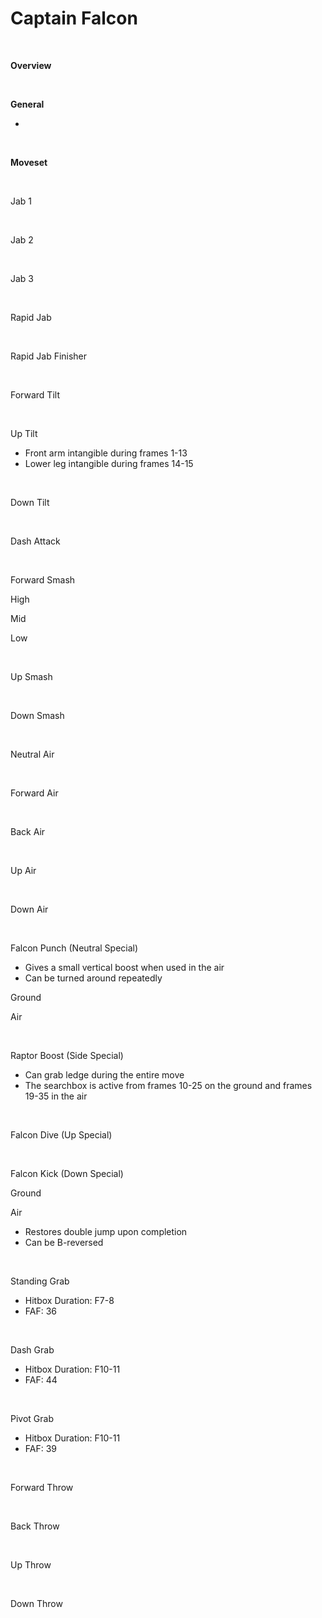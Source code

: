 # Captain Falcon
<br>

<!DOCTYPE html>
<meta name="viewport" content="width=device-width; initial-scale=1.0;">
<link rel="stylesheet" type="text/css" href="../../style.css">

<p class="center"><b>Overview</b></p>
<p class="info"></p>
<br>

<p class="center"><b>General</b></p>
<p class="info_header"></p>
<ul>
  <li></li>
</ul>
<br>

<p class="center"><b>Moveset</b></p>
<br>
<p>Jab 1</p><div class="charTable"></div>
<br>
<p>Jab 2</p><div class="charTable"></div>
<br>
<p>Jab 3</p><div class="charTable"></div>
<br>
<p>Rapid Jab</p><div class="charTable"></div>
<br>
<p>Rapid Jab Finisher</p><div class="charTable"></div>
<br>
<p>Forward Tilt</p><div class="charTable"></div>
<br>
<p>Up Tilt</p><div class="charTable">
<ul>
  <li>Front arm intangible during frames 1-13</li>
  <li>Lower leg intangible during frames 14-15</li>
</ul>
</div>
<br>
<p>Down Tilt</p><div class="charTable"></div>
<br>
<p>Dash Attack</p><div class="charTable"></div>
<br>
<p>Forward Smash</p>
<p class="info-movepart">High</p>
<div class="charTable"></div>
<p class="info-movepart">Mid</p>
<div class="charTable"></div>
<p class="info-movepart">Low</p>
<div class="charTable"></div>
<br>
<p>Up Smash</p><div class="charTable"></div>
<br>
<p>Down Smash</p><div class="charTable"></div>
<br>
<p>Neutral Air</p><div class="charTable"></div>
<br>
<p>Forward Air</p><div class="charTable"></div>
<br>
<p>Back Air</p><div class="charTable"></div>
<br>
<p>Up Air</p><div class="charTable"></div>
<br>
<p>Down Air</p><div class="charTable"></div>
<br>
<p>Falcon Punch (Neutral Special)</p>
<ul>
  <li>Gives a small vertical boost when used in the air</li>
  <li>Can be turned around repeatedly</li>
</ul>
<p class="info-movepart">Ground</p>
<div class="charTable"></div>
<p class="info-movepart">Air</p>
<div class="charTable"></div>
<br>
<p>Raptor Boost (Side Special)</p>
<ul>
  <li>Can grab ledge during the entire move</li>
  <li>The searchbox is active from frames 10-25 on the ground and frames 19-35 in the air</li>
</ul>
<div class="charTable"></div>
<br>
<p>Falcon Dive (Up Special)</p><div class="charTable"></div>
<br>
<p>Falcon Kick (Down Special)</p>
<p class="info-movepart">Ground</p>
<div class="charTable"></div>
<p class="info-movepart">Air</p>
<ul>
  <li>Restores double jump upon completion</li>
  <li>Can be B-reversed</li>
</ul>
<div class="charTable"></div>
<br>
<p>Standing Grab</p>
<ul>
  <li>Hitbox Duration: F7-8</li>
  <li>FAF: 36</li>
</ul>
<br>
<p>Dash Grab</p>
<ul>
  <li>Hitbox Duration: F10-11</li>
  <li>FAF: 44</li>
</ul>
<br>
<p>Pivot Grab</p>
<ul>
  <li>Hitbox Duration: F10-11</li>
  <li>FAF: 39</li>
</ul>
<br>
<p>Forward Throw</p><div class="charTable"></div>
<br>
<p>Back Throw</p><div class="charTable"></div>
<br>
<p>Up Throw</p><div class="charTable"></div>
<br>
<p>Down Throw</p><div class="charTable"></div>

<script src="https://ajax.googleapis.com/ajax/libs/jquery/3.6.3/jquery.min.js"></script>
<script src="../../js/arrow.js"></script>
<script type="text/javascript" src="../../js/dataparser.js"></script>
<script type="text/javascript">
  importFile("./data/data_captain.json");
</script>